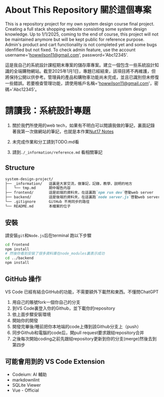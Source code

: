 # About This Repository 關於這個專案

This is a repository project for my own system design course final project. Creating a full stack shopping website consisting some system design knowledge. Up to 1/1/2025, coming to the end of course, this project will not be maintained anymore but will be kept public for reference purpose. Admin's product and cart functionality is not completed yet and some bugs idenfified but not fixed. To check admin feature, use the account username='howwilson11@gmail.com', password='Abc12345'. 

這是我自己的系統設計課程期末專案的儲存庫專案。建立一個包含一些系統設計知識的全端購物網站。截至2025年1月1日，專題已經結束，該項目將不再維護，但將保持公開以供參考。管理員的產品和購物車功能尚未完成，並且已識別但未修復一些錯誤。若要檢查管理功能，請使用帳戶名稱='howwilson11@gmail.com'，密碼='Abc12345'。


# 請讀我：系統設計專題

1. 關於我們所使用的web tech，如果有不明白可以閲讀我做的筆記，裏面記錄著我第一次做網站的筆記，也就是本作業[Nut17 Notes](https://nutnut17.github.io/thulite-project/docs/web/web-tech-stack/)

2. 未完成作業和分工請到TODO.md看

3. 請到`./_information/reference.md` 看相關筆記

## Structure

```md
system-design-project/
├── _information/   這裏是大家交流，做筆記，記錄，教學，説明的地方
│   └── tmp.md      期中報告内容
├── frontend/       這是前端的資料夾，在這裏跑`npm run dev`啓動web server
├── backend/        這是後端的資料夾，在這裏跑`node server.js`啓動web server
└── .gitignore      GitHub 不用同步的路徑
└── README.md       本檔案的位子
```

## 安裝

請安裝`git`和`Node.js`后在terminal 跑以下步驟

```bash
cd frontend
npm install
# 然後你看到安裝了很多資料庫在node_modules裏表示成功
cd ../backend
npm install
```

## GitHub 操作

VS Code 已經有結合GitHub的功能，不需要額外下載然和東西。不懂問ChatGPT

1. 用自己的賬號fork一個你自己的分支
2. 到VS Code裏登入你的Github，並下載你的repository
3. 依上面步驟安裝環境
4. 開始你的開發
5. 開發完畢後/睡前把你本地端的code上傳到該Github分支上（push）
6. 同步Github和電腦的code后，開pull request要求跟縂repository合并
7. 之後每次開始coding之前先跟縂repository更新到你的分支(merge)然後去到第四步

## 可能會用到的 VS Code Extension

- Codeium: AI 輔助
- markdownlint
- SQLite Viewer
- Vue - Official
  